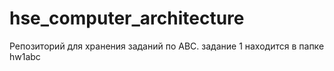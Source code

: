 # hse_computer_architecture
Репозиторий для хранения заданий по АВС.
задание 1 находится в папке hw1abc
